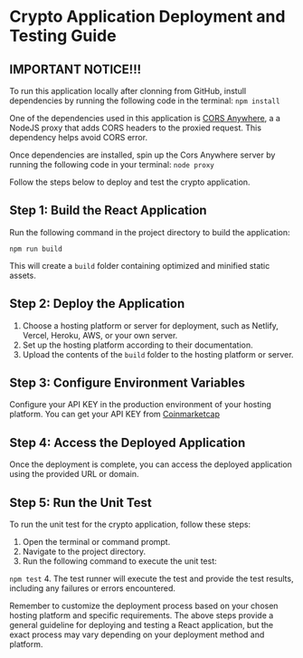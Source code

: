 # Crypto Application Deployment and Testing Guide
## IMPORTANT NOTICE!!!
To run this application locally after clonning from GitHub, instull dependencies by running the following code in the terminal:
```npm install```

One of the dependencies used in this application is [CORS Anywhere](https://github.com/Rob--W/cors-anywhere), a a NodeJS proxy that adds CORS headers to the proxied request. This dependency helps avoid CORS error. 

Once dependencies are installed, spin up the Cors Anywhere server by running the following code in your terminal:
```node proxy```

Follow the steps below to deploy and test the crypto application.

## Step 1: Build the React Application

Run the following command in the project directory to build the application:

```npm run build```


This will create a `build` folder containing optimized and minified static assets.

## Step 2: Deploy the Application

1. Choose a hosting platform or server for deployment, such as Netlify, Vercel, Heroku, AWS, or your own server.
2. Set up the hosting platform according to their documentation.
3. Upload the contents of the `build` folder to the hosting platform or server.

## Step 3: Configure Environment Variables

Configure your API KEY in the production environment of your hosting platform. You can get your API KEY from [Coinmarketcap](https://pro.coinmarketcap.com/signup/)

## Step 4: Access the Deployed Application

Once the deployment is complete, you can access the deployed application using the provided URL or domain.

## Step 5: Run the Unit Test

To run the unit test for the crypto application, follow these steps:

1. Open the terminal or command prompt.
2. Navigate to the project directory.
3. Run the following command to execute the unit test:

```npm test```
4. The test runner will execute the test and provide the test results, including any failures or errors encountered.

Remember to customize the deployment process based on your chosen hosting platform and specific requirements. The above steps provide a general guideline for deploying and testing a React application, but the exact process may vary depending on your deployment method and platform.



